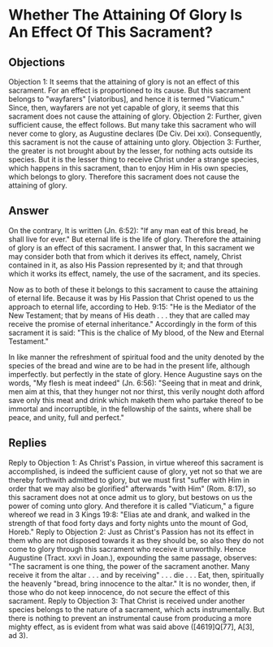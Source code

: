 # Whether The Attaining Of Glory Is An Effect Of This Sacrament?
## Objections
Objection 1: It seems that the attaining of glory is not an effect of this sacrament. For an effect is proportioned to its cause. But this sacrament belongs to "wayfarers" [viatoribus], and hence it is termed "Viaticum." Since, then, wayfarers are not yet capable of glory, it seems that this sacrament does not cause the attaining of glory.
Objection 2: Further, given sufficient cause, the effect follows. But many take this sacrament who will never come to glory, as Augustine declares (De Civ. Dei xxi). Consequently, this sacrament is not the cause of attaining unto glory.
Objection 3: Further, the greater is not brought about by the lesser, for nothing acts outside its species. But it is the lesser thing to receive Christ under a strange species, which happens in this sacrament, than to enjoy Him in His own species, which belongs to glory. Therefore this sacrament does not cause the attaining of glory.
## Answer
On the contrary, It is written (Jn. 6:52): "If any man eat of this bread, he shall live for ever." But eternal life is the life of glory. Therefore the attaining of glory is an effect of this sacrament.
I answer that, In this sacrament we may consider both that from which it derives its effect, namely, Christ contained in it, as also His Passion represented by it; and that through which it works its effect, namely, the use of the sacrament, and its species.

Now as to both of these it belongs to this sacrament to cause the attaining of eternal life. Because it was by His Passion that Christ opened to us the approach to eternal life, according to Heb. 9:15: "He is the Mediator of the New Testament; that by means of His death . . . they that are called may receive the promise of eternal inheritance." Accordingly in the form of this sacrament it is said: "This is the chalice of My blood, of the New and Eternal Testament."

In like manner the refreshment of spiritual food and the unity denoted by the species of the bread and wine are to be had in the present life, although imperfectly. but perfectly in the state of glory. Hence Augustine says on the words, "My flesh is meat indeed" (Jn. 6:56): "Seeing that in meat and drink, men aim at this, that they hunger not nor thirst, this verily nought doth afford save only this meat and drink which maketh them who partake thereof to be immortal and incorruptible, in the fellowship of the saints, where shall be peace, and unity, full and perfect."
## Replies
Reply to Objection 1: As Christ's Passion, in virtue whereof this sacrament is accomplished, is indeed the sufficient cause of glory, yet not so that we are thereby forthwith admitted to glory, but we must first "suffer with Him in order that we may also be glorified" afterwards "with Him" (Rom. 8:17), so this sacrament does not at once admit us to glory, but bestows on us the power of coming unto glory. And therefore it is called "Viaticum," a figure whereof we read in 3 Kings 19:8: "Elias ate and drank, and walked in the strength of that food forty days and forty nights unto the mount of God, Horeb."
Reply to Objection 2: Just as Christ's Passion has not its effect in them who are not disposed towards it as they should be, so also they do not come to glory through this sacrament who receive it unworthily. Hence Augustine (Tract. xxvi in Joan.), expounding the same passage, observes: "The sacrament is one thing, the power of the sacrament another. Many receive it from the altar . . . and by receiving" . . . die . . . Eat, then, spiritually the heavenly "bread, bring innocence to the altar." It is no wonder, then, if those who do not keep innocence, do not secure the effect of this sacrament.
Reply to Objection 3: That Christ is received under another species belongs to the nature of a sacrament, which acts instrumentally. But there is nothing to prevent an instrumental cause from producing a more mighty effect, as is evident from what was said above ([4619]Q[77], A[3], ad 3).